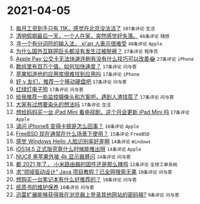 # 2021-04-05

1. [每月工资到手只有 11K，感觉在北京没法活了](https://www.v2ex.com/t/768071) `107条评论` `生活`
1. [清明假期最后一天，一个人在家，突然感觉好失落。](https://www.v2ex.com/t/768083) `66条评论` `随想`
1. [寻一个有分词符的输入法， xi'an 人表示很难受](https://www.v2ex.com/t/768050) `40条评论` `Apple`
1. [为什么国外互联网巨头都没有发生过被脱裤？](https://www.v2ex.com/t/768132) `27条评论` `程序员`
1. [Apple Pay 公交卡无法快速连刷有没有什么技巧可以改善😂](https://www.v2ex.com/t/768097) `27条评论` `iPhone`
1. [数组里有百万个值，如何加快速度？](https://www.v2ex.com/t/768144) `17条评论` `问与答`
1. [苹果知道他的应用库很难找到应用吗](https://www.v2ex.com/t/768129) `17条评论` `iPhone`
1. [好 v 友们，推荐一个移动硬盘吧](https://www.v2ex.com/t/768093) `17条评论` `问与答`
1. [红绿灯电子狗](https://www.v2ex.com/t/768077) `17条评论` `问与答`
1. [给我推荐一些监控摄像头和方案吧，遇到人渣找茬了](https://www.v2ex.com/t/768062) `17条评论` `问与答`
1. [大家有过想要染头的想法吗](https://www.v2ex.com/t/768055) `17条评论` `生活`
1. [想给妈妈买一台 iPad Mini 看电视剧，这个月会更新 iPad Mini 吗](https://www.v2ex.com/t/768052) `17条评论` `Apple`
1. [请问 iPhone8 变得卡顿是怎么回事？](https://www.v2ex.com/t/768087) `16条评论` `Apple`
1. [FreeBSD 现在通常在什么场景下使用？](https://www.v2ex.com/t/768092) `15条评论` `FreeBSD`
1. [感觉 Windows Hello 人脸识别率好差啊](https://www.v2ex.com/t/768127) `14条评论` `Windows`
1. [iOS14.5 正式版究竟什么时候能推出呀](https://www.v2ex.com/t/768059) `14条评论` `Apple`
1. [NUC8 黑苹果外接 4k 显示器屏闪](https://www.v2ex.com/t/768053) `14条评论` `问与答`
1. [都 2021 年了， 小米路由器的固件还是那么辣鸡](https://www.v2ex.com/t/768090) `12条评论` `全球工单系统`
1. [求“领域驱动设计“ Java 项目教程？已全网搜索无果](https://www.v2ex.com/t/768104) `10条评论` `问与答`
1. [想购买一台笔记本有什么好推荐的？](https://www.v2ex.com/t/768070) `10条评论` `问与答`
1. [纸质书的维护保养](https://www.v2ex.com/t/768069) `10条评论` `问与答`
1. [迅雷扩展能够获得我在浏览器上登录其他网站的密码嘛?](https://www.v2ex.com/t/768141) `9条评论` `问与答`
